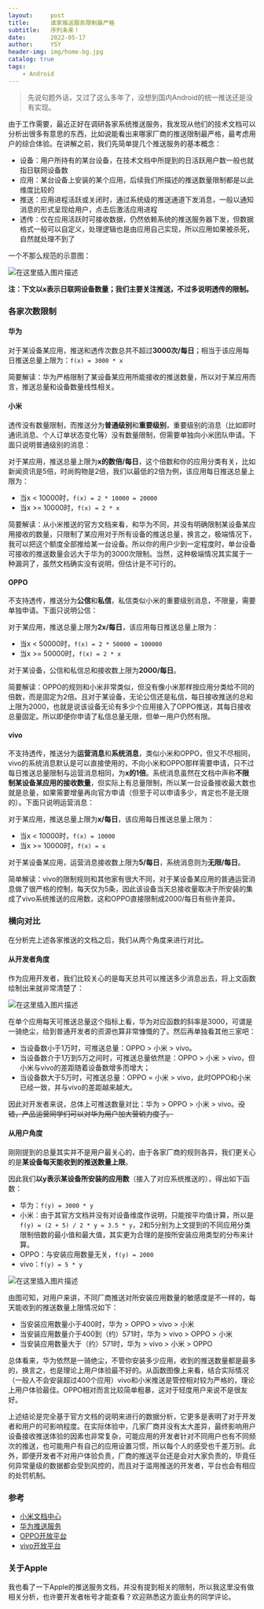 ```yaml
---
layout:     post
title:      谁家推送服务限制最严格
subtitle:   序列未来！
date:       2022-05-17
author:     YSY
header-img: img/home-bg.jpg
catalog: true
tags:
    - Android
---
```


>  先说句题外话，又过了这么多年了，没想到国内Android的统一推送还是没有实现。

由于工作需要，最近正好在调研各家系统推送服务，我发现从他们的技术文档可以分析出很多有意思的东西，比如说能看出来哪家厂商的推送限制最严格，最考虑用户的综合体验。在讲解之前，我们先简单提几个推送服务的基本概念：

- 设备：用户所持有的某台设备，在技术文档中所提到的日活跃用户数一般也就指日联网设备数
- 应用：某台设备上安装的某个应用，后续我们所描述的推送数量限制都是以此维度比较的
- 推送：应用进程活跃或关闭时，通过系统级的推送通道下发消息，一般以通知消息的形式呈现给用户，点击后激活应用进程
- 透传：仅在应用活跃时可接收数据，仍然依赖系统的推送服务器下发，但数据格式一般可以自定义，处理逻辑也是由应用自己实现，所以应用如果被杀死，自然就处理不到了

一个不那么规范的示意图：

![在这里插入图片描述](https://img-blog.csdnimg.cn/4e5fce56c25947ecb2b67d3ecf168b47.png)

**注：下文以x表示日联网设备数量；我们主要关注推送，不过多说明透传的限制。**

### 各家次数限制

#### 华为

对于某设备某应用，推送和透传次数总共不超过**3000次/每日**；相当于该应用每日推送总量上限为：`f(x) = 3000 * x`

简要解读：华为严格限制了某设备某应用所能接收的推送数量，所以对于某应用而言，推送总量和设备数量线性相关。

#### 小米

透传没有数量限制，而推送分为**普通级别**和**重要级别**，重要级别的消息（比如即时通讯消息、个人订单状态变化等）没有数量限制，但需要单独向小米团队申请。下面只说明普通级别的消息：

对于某应用，推送总量上限为**x的数倍/每日**，这个倍数和你的应用分类有关，比如新闻资讯是5倍，时尚购物是2倍，我们以最低的2倍为例，该应用每日推送总量上限为：

- 当x < 10000时，`f(x) = 2 * 10000 = 20000`
- 当x >= 10000时，`f(x) = 2 * x`

简要解读：从小米推送的官方文档来看，和华为不同，并没有明确限制某设备某应用接收的数量，只限制了某应用对于所有设备的推送总量，换言之，极端情况下，我可以把这个额度全部推给某一台设备。所以你的用户少到一定程度时，单台设备可接收的推送数量会远大于华为的3000次限制。当然，这种极端情况其实属于一种漏洞了，虽然文档确实没有说明，但估计是不可行的。

#### OPPO

不支持透传，推送分为**公信**和**私信**，私信类似小米的重要级别消息，不限量，需要单独申请。下面只说明公信：

对于某应用，推送总量上限为**2x/每日**，该应用每日推送总量上限为：

- 当x < 50000时，`f(x) = 2 * 50000 = 100000`
- 当x >= 50000时，`f(x) = 2 * x`

对于某设备，公信和私信总和接收数上限为**2000/每日**。

简要解读：OPPO的规则和小米非常类似，但没有像小米那样按应用分类给不同的倍数，而是固定为2倍。且对于某设备，无论公信还是私信，每日接收推送的总和上限为2000，也就是说该设备无论有多少个应用接入了OPPO推送，其每日接收总量固定。所以即便你申请了私信总量无限，但单一用户仍然有限。

#### vivo

不支持透传，推送分为**运营消息**和**系统消息**，类似小米和OPPO，但又不尽相同，vivo的系统消息默认是可以直接使用的，不向小米和OPPO那样需要申请，只不过每日推送总量限制与运营消息相同，为**x的1倍**。系统消息虽然在文档中声称**不限制某设备某应用的接收数量**，但实际上有总量限制，所以某一台设备接收最大数也就是总量，如果需要增量再向官方申请（但至于可以申请多少，肯定也不是无限的）。下面只说明运营消息：

对于某应用，推送总量上限为**x/每日**，该应用每日推送总量上限为：

- 当x < 10000时，`f(x) = 10000`
- 当x >= 10000时，`f(x) = x`

对于某设备某应用，运营消息接收数上限为**5/每日**，系统消息则为**无限/每日**。

简单解读：vivo的限制规则和其他家有很大不同，对于某设备某应用的普通运营消息做了很严格的控制，每天仅为5条，因此该设备当天总接收量取决于所安装的集成了vivo系统推送的应用数，这和OPPO直接限制成2000/每日有些许差异。

### 横向对比

在分析完上述各家推送的文档之后，我们从两个角度来进行对比。

#### 从开发者角度

作为应用开发者，我们比较关心的是每天总共可以推送多少消息出去，将上文函数绘制出来就非常清楚了：

![在这里插入图片描述](https://img-blog.csdnimg.cn/bad73233601542c4b7fd74125153a8be.png#pic_center)

在单个应用每天可推送总量这个指标上看，华为对应函数的斜率是3000，可谓是一骑绝尘，给到普通开发者的资源也算非常慷慨的了。然后再单独看其他三家吧：

- 当设备数小于1万时，可推送总量：OPPO > 小米 > vivo。
- 当设备数介于1万到5万之间时，可推送总量依然是：OPPO > 小米 > vivo，但小米与vivo的差距随着设备数增多而增大；
- 当设备数大于5万时，可推送总量：OPPO = 小米 > vivo，此时OPPO和小米已经一致，并与vivo的差距越来越大。

因此对开发者来说，总体上可推送数量对比：华为 > OPPO > 小米 > vivo。~~没错，产品运营同学们可以对华为用户加大营销力度了。~~

#### 从用户角度

刚刚提到的总量其实并不是用户最关心的，由于各家厂商的规则各异，我们更关心的是**某设备每天能收到的推送数量上限**。

因此我们**以y表示某设备所安装的应用数**（接入了对应系统推送的），得出如下函数：

- 华为：`f(y) = 3000 * y`
- 小米：由于其官方文档并没有对设备维度作说明，只能按平均值计算，所以是`f(y) = (2 + 5) / 2 * y = 3.5 * y`，2和5分别为上文提到的不同应用分类限制倍数的最小值和最大值，其实更为合理的是按所安装应用类型的分布来计算。
- OPPO：与安装应用数量无关，`f(y) = 2000`
- vivo：`f(y) = 5 * y`

![在这里插入图片描述](https://img-blog.csdnimg.cn/bc8747ae84f048958bff82a0db5e0865.png#pic_center)

由图可知，对用户来讲，不同厂商推送对所安装应用数量的敏感度是不一样的，每天能收到的推送数量上限情况如下：

- 当安装应用数量小于400时，华为 > OPPO > vivo > 小米
- 当安装应用数量介于400到（约）571时，华为 > vivo > OPPO > 小米
- 当安装应用数量大于（约）571时，华为 > vivo > 小米 > OPPO

总体看来，华为依然是一骑绝尘，不管你安装多少应用，收到的推送数量都是最多的，换言之，也是理论上用户体验最不好的。从函数图像上来看，结合实际情况（一般人不会安装超过400个应用）vivo和小米推送是管控相对较为严格的，理论上用户体验最佳。OPPO相对而言比较简单粗暴，这对于轻度用户来说不是很友好。

上述结论是完全基于官方文档的说明来进行的数据分析，它更多是表明了对于开发者和用户的可影响程度。在实际体验中，几家厂商并没有太大差异，最终影响用户设备接收推送体验的因素也非常复杂，可能应用的开发者针对不同用户也有不同频次的推送，也可能用户有自己的应用设置习惯，所以每个人的感受也千差万别。此外，即便开发者不对用户体验负责，厂商的推送平台还是会对大家负责的，毕竟任何异常量级的数据都会受到风控的，而且对于滥用推送的开发者，平台也会有相应的处罚机制。

### 参考

- [小米文档中心](https://dev.mi.com/console/doc/detail?pId=2086)
- [华为推送服务](https://developer.huawei.com/consumer/cn/doc/development/HMSCore-Guides/faq-0000001050042183#section196822541234)
- [OPPO开放平台](https://open.oppomobile.com/wiki/doc#id=11210)
- [vivo开放平台](https://dev.vivo.com.cn/documentCenter/doc/359#_Toc64906673)

### 关于Apple

我也看了一下Apple的推送服务文档，并没有提到相关的限制，所以我这里没有做相关分析，也许要开发者帐号才能查看？欢迎熟悉这方面业务的同学评论。
